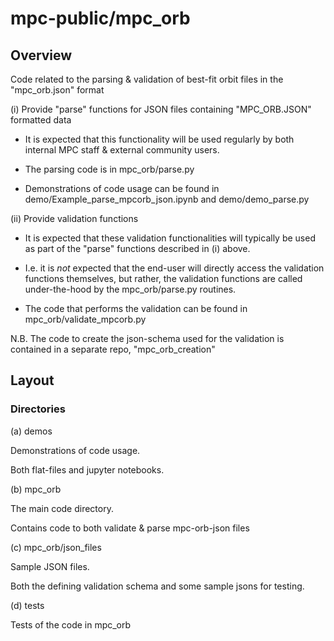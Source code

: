 # mpc-public/mpc_orb

## Overview 

Code related to the parsing & validation of best-fit orbit files in the "mpc_orb.json" format 

(i) Provide "parse" functions for JSON files containing "MPC_ORB.JSON" formatted data

 - It is expected that this functionality will be used regularly by both internal MPC staff & external community users.

 - The parsing code is in mpc_orb/parse.py

 - Demonstrations of code usage can be found in demo/Example_parse_mpcorb_json.ipynb and demo/demo_parse.py


(ii) Provide validation functions

 - It is expected that these validation functionalities will typically be used as part of the "parse" functions described in (i) above. 
 - I.e. it is *not* expected that the end-user will directly access the validation functions themselves, but rather, the validation functions are called under-the-hood by the mpc_orb/parse.py routines. 

 - The code that performs the validation can be found in mpc_orb/validate_mpcorb.py


N.B. The code to create the json-schema used for the validation is contained in a separate repo, "mpc_orb_creation"
  
 
## Layout

### Directories 

(a) demos            

Demonstrations of code usage.

Both flat-files and jupyter notebooks.


(b) mpc_orb            

The main code directory.

Contains code to both validate & parse mpc-orb-json files 


(c) mpc_orb/json_files

Sample JSON files.

Both the defining validation schema and some sample jsons for testing.


(d) tests

Tests of the code in mpc_orb
 
